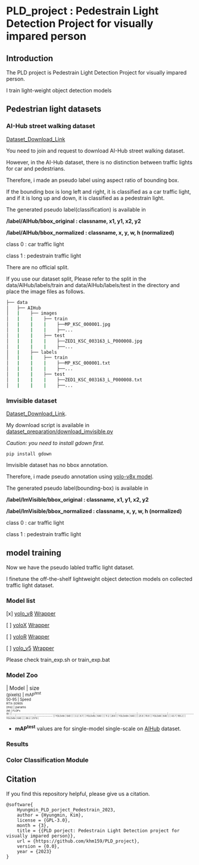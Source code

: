 # PLD_project : Pedestrain Light Detection Project for visually impared person


## Introduction 

The PLD project is Pedestrain Light Detection Project for visually impared person.

I train light-weight object detection models 

## Pedestrian light datasets 

### AI-Hub street walking dataset

[Dataset_Download_Link](https://aihub.or.kr/aihubdata/data/view.do?currMenu=115&topMenu=100&aihubDataSe=realm&dataSetSn=189)

You need to join and request to download AI-Hub street walking dataset.

However, in the AI-Hub dataset, there is no distinction between traffic lights for car and pedestrians.

Therefore, i made an pseudo label using aspect ratio of bounding box. 

If the bounding box is long left and right, it is classified as a car traffic light, and if it is long up and down, it is classified as a pedestrain light.

The generated pseudo label(classification) is available in 

**/label/AIHub/bbox_original : classname, x1, y1, x2, y2** 

**/label/AIHub/bbox_normalized : classname, x, y, w, h (normalized)**

class 0 : car traffic light

class 1 : pedestrain traffic light

There are no official split.

If you use our dataset split, Please refer to the split in the data/AIHub/labels/train and data/AIHub/labels/test in the directory and place the image files as follows.

```bash
├── data
│   ├── AIHub
│   |    ├── images
│   |    |    ├── train
│   |    |    |    ├──MP_KSC_000001.jpg
│   |    |    |    ├──...
│   |    |    ├── test
│   |    |    |    ├──ZED1_KSC_003163_L_P000008.jpg
│   |    |    |    ├──...
│   |    ├── labels
│   |    |    ├── train
│   |    |    |    ├──MP_KSC_000001.txt
│   |    |    |    ├──...
│   |    |    ├── test
│   |    |    |    ├──ZED1_KSC_003163_L_P000008.txt
│   |    |    |    ├──...
``` 

### Imvisible dataset

[Dataset_Download_Link](https://github.com/samuelyu2002/ImVisible). 

My download script is available in [dataset_preparation/download_imvisible.py](dataset_preparation/download_imvisible.py)

*Caution: you need to install gdown first.*

    pip install gdown

Imvisible dataset has no bbox annotation.

Therefore, i made pseudo annotation using [yolo-v8x model](https://github.com/ultralytics/ultralytics).

The generated pseudo label(bounding-box) is available in

**/label/ImVisible/bbox_original : classname, x1, y1, x2, y2** 

**/label/ImVisible/bbox_normalized : classname, x, y, w, h (normalized)**

class 0 : car traffic light

class 1 : pedestrain traffic light


## model training 

Now we have the pseudo labled traffic light dataset. 

I finetune the off-the-shelf lightweight object detection models on collected traffic light dataset.

### Model list

[x] [yolo_v8](https://github.com/ultralytics/ultralytics) [Wrapper](/yolov8_wrapper.py)

[ ] [yoloX](https://github.com/MegEngine/YOLOX) [Wrapper](/yolox_wrapper.py)

[ ] [yoloR](https://github.com/WongKinYiu/yolor) [Wrapper](/yolor_wrapper.py)

[ ] [yolo_v5](https://github.com/ultralytics/yolov5) [Wrapper](/yolov5_wrapper.py)


Please check train_exp.sh or train_exp.bat 


### Model Zoo 

| Model  | size<br><sup>(pixels) | mAP<sup>test<br>50-95 | Speed<br><sup>RTX-3090ti<br>(ms) | params<br><sup>(M) | FLOPs<br><sup>(B) |
| ------------------------------------------------------------------------------------ | --------------------- | -------------------- | ------------------------------ | ----------------------------------- | ------------------ | ----------------- |
| YOLOv8n | 640                   |                 |                               | 3.2                | 8.7               |
| YOLOv8s | 640                   |                 |                               | 11.2               | 28.6              |
| YOLOv8m | 640                   |                 |                               | 25.9               | 78.9              |
| YOLOv8l | 640                   |                 |                               | 43.7               | 165.2             |
| YOLOv8x | 640                   |                 |                               | 68.2               | 257.8             |

- **mAP<sup>test</sup>** values are for single-model single-scale on [AIHub](https://aihub.or.kr/aihubdata/data/view.do?currMenu=115&topMenu=100&aihubDataSe=realm&dataSetSn=189) dataset.

### Results 

### Color Classification Module 

## Citation 

If you find this repository helpful, please give us a citation.

    @software{
        Hyungmin_PLD_porject_Pedestrain_2023,
        author = {Hyungmin, Kim},
        license = {GPL-3.0},
        month = {3},
        title = {{PLD porject: Pedestrain Light Detection project for visually impared person}},
        url = {https://github.com/khm159/PLD_project},
        version = {0.0},
        year = {2023}
    }